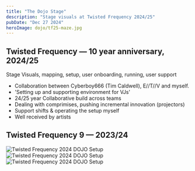 ```yaml
---
title: "The Dojo Stage"
description: "Stage visuals at Twisted Frequency 2024/25"
pubDate: "Dec 27 2024"
heroImage: dojo/tf25-maze.jpg
---
```


## Twisted Frequency — 10 year anniversary, 2024/25

Stage Visuals, mapping, setup, user onboarding, running, user support

- Collaboration between Cyberboy666 (Tim Caldwell), E//T//V and myself.
- 'Setting up and supporting environment for VJs'
- 24/25 year Collaborative build across teams
- Dealing with comprimises, pushing incremental innovation (projectors)
- Support shifts & operating the setup myself
- Well received by artists

## Twisted Frequency 9 — 2023/24

![Twisted Frequency 2024 DOJO Setup](dojo/tf24-3.png)
![Twisted Frequency 2024 DOJO Setup](dojo/tf24-2.png)
![Twisted Frequency 2024 DOJO Setup](dojo/tf24_1.png)
